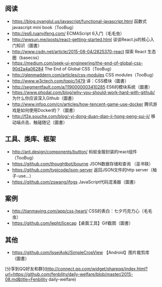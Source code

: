 ## 阅读

- <https://blog.oyanglul.us/javascript/functional-javascript.html> 函数式javascript mini book（TooBug）
- <http://es6.ruanyifeng.com/> ECMAScript 6入门（毛毛虫）
- <http://wwsun.me/posts/react-getting-started.html> 谈谈React.js的核心入门知识（圖書）
- <http://www.csdn.net/article/2015-08-04/2825370-react> 探索 React 生态圈（basecss）
- <https://medium.com/seek-ui-engineering/the-end-of-global-css-90d2a4a06284> The End of Global CSS（TooBug）
- <http://glenmaddern.com/articles/css-modules> CSS modules（TooBug）
- <http://www.w3ctech.com/topic/1479> 译：CSS模块（圖書）
- <http://segmentfault.com/a/1190000003410285> ES6的模块系统（圖書）
- <https://www.phodal.com/blog/why-you-should-work-hard-with-github/> 为什么你应该深入Github（圖書）
- <http://www.infoq.com/cn/articles/how-tencent-game-use-docker> 腾讯游戏是如何使用Docker的？（圖書）
- <http://f2e.souche.com/blog/-yi-dong-duan-dian-ji-hong-peng-sui-ji/> 移动端点击、触碰随记（圖書）


## 工具、类库、框架
- <http://ant.design/components/button/> 蚂蚁金服封装的react组件（TooBug）
- <https://github.com/thoughtbot/bourne> JSON数据存储和查询 （巫书轶）
- <https://github.com/typicode/json-server> 返回JSON文件的http server（柚子-use...）
- <https://github.com/zswang/jfogs> JavaScript代码混淆器（圖書）

## 案例
- <http://tianmaying.com/app/css-heart/> CSS的表白：七夕巧克力心（毛毛虫）
- <https://github.com/lepht/licecap>【桌面工具】Gif截图（圖書）

## 其他
- <https://github.com/IsseiAoki/SimpleCropView> 【Android】图片裁剪库（圖書）

[分享到QQ好友和群](http://connect.qq.com/widget/shareqq/index.html?url=https://github.com/fenbility/daily-welfare/blob/master/2015-08.md&title=Fenbility daily-welfare)
